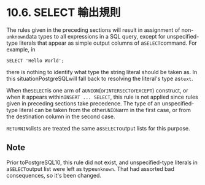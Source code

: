 # 10.6. SELECT 輸出規則

The rules given in the preceding sections will result in assignment of non-`unknown`data types to all expressions in a SQL query, except for unspecified-type literals that appear as simple output columns of a`SELECT`command. For example, in

```text
SELECT 'Hello World';
```

there is nothing to identify what type the string literal should be taken as. In this situationPostgreSQLwill fall back to resolving the literal's type as`text`.

When the`SELECT`is one arm of a`UNION`\(or`INTERSECT`or`EXCEPT`\) construct, or when it appears within`INSERT ... SELECT`, this rule is not applied since rules given in preceding sections take precedence. The type of an unspecified-type literal can be taken from the other`UNION`arm in the first case, or from the destination column in the second case.

`RETURNING`lists are treated the same as`SELECT`output lists for this purpose.

## Note

Prior toPostgreSQL10, this rule did not exist, and unspecified-type literals in a`SELECT`output list were left as type`unknown`. That had assorted bad consequences, so it's been changed.

